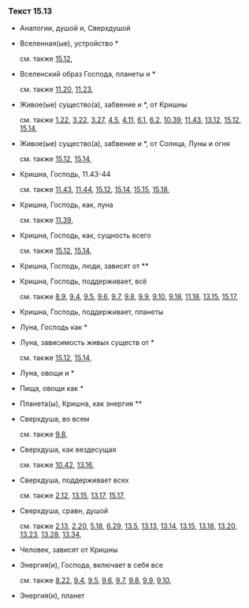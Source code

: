 ### Текст 15.13
	
- Аналогии, душой и, Сверхдушой

	
- Вселенная(ые), устройство *

	см. также  [15.12](../15/1512.md), 
	
- Вселенский образ Господа, планеты и *

	см. также  [11.20](../11/1120.md),  [11.23](../11/1123.md), 
	
- Живое(ые) существо(а), забвение и *, от Кришны

	см. также  [1.22](../01/0122.md),  [3.22](../03/0322.md),  [3.27](../03/0327.md),  [4.5](../04/0405.md),  [4.11](../04/0411.md),  [6.1](../06/0601.md),  [6.2](../06/0602.md),  [10.39](../10/1039.md),  [11.43](../11/1143.md),  [13.12](../13/1312.md),  [15.12](../15/1512.md),  [15.14](../15/1514.md), 
	
- Живое(ые) существо(а), забвение и *, от Солнца, Луны и огня

	см. также  [15.12](../15/1512.md),  [15.14](../15/1514.md), 
	
- Кришна, Господь, 11.43-44

	см. также  [11.43](../11/1143.md),  [11.44](../11/1144.md),  [15.12](../15/1512.md),  [15.14](../15/1514.md),  [15.15](../15/1515.md),  [15.18](../15/1518.md), 
	
- Кришна, Господь, как, луна

	см. также  [11.39](../11/1139.md), 
	
- Кришна, Господь, как, сущность всего

	см. также  [15.12](../15/1512.md),  [15.14](../15/1514.md), 
	
- Кришна, Господь, люди, зависят от **

	
- Кришна, Господь, поддерживает, всё

	см. также  [8.9](../08/0809.md),  [9.4](../09/0904.md),  [9.5](../09/0905.md),  [9.6](../09/0906.md),  [9.7](../09/0907.md),  [9.8](../09/0908.md),  [9.9](../09/0909.md),  [9.10](../09/0910.md),  [9.18](../09/0918.md),  [11.18](../11/1118.md),  [13.15](../13/1315.md),  [15.17](../15/1517.md), 
	
- Кришна, Господь, поддерживает, планеты

	
- Луна, Господь как *

	
- Луна, зависимость живых существ от *

	см. также  [15.12](../15/1512.md),  [15.14](../15/1514.md), 
	
- Луна, овощи и *

	
- Пища, овощи как *

	
- Планета(ы), Кришна, как энергия **

	
- Сверхдуша, во всем

	см. также  [9.8](../09/0908.md), 
	
- Сверхдуша, как вездесущая

	см. также  [10.42](../10/1042.md),  [13.16](../13/1316.md), 
	
- Сверхдуша, поддерживает всех

	см. также  [2.12](../02/0212.md),  [13.15](../13/1315.md),  [13.17](../13/1317.md),  [15.17](../15/1517.md), 
	
- Сверхдуша, сравн, душой

	см. также  [2.13](../02/0213.md),  [2.20](../02/0220.md),  [5.18](../05/0518.md),  [6.29](../06/0629.md),  [13.5](../13/1305.md),  [13.13](../13/1313.md),  [13.14](../13/1314.md),  [13.15](../13/1315.md),  [13.18](../13/1318.md),  [13.20](../13/1320.md),  [13.23](../13/1323.md),  [13.28](../13/1328.md),  [13.34](../13/1334.md), 
	
- Человек, зависят от Кришны

	
- Энергия(и), Господа, включает в себя все

	см. также  [8.22](../08/0822.md),  [9.4](../09/0904.md),  [9.5](../09/0905.md),  [9.6](../09/0906.md),  [9.7](../09/0907.md),  [9.8](../09/0908.md),  [9.9](../09/0909.md),  [9.10](../09/0910.md), 
	
- Энергия(и), планет

